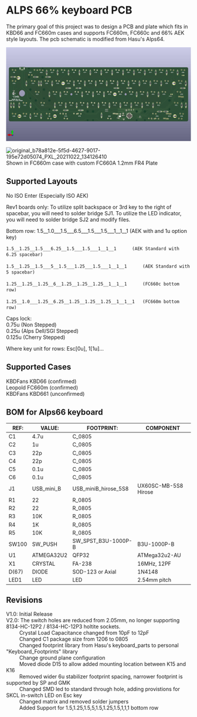 ALPS 66% keyboard PCB
=====================
The primary goal of this project was to design a PCB and plate which fits in KBD66 and FC660m cases and supports FC660m, FC660c and 66% AEK style layouts.
The pcb schematic is modified from Hasu's Alps64.

![alps66_pcb](https://github.com/AndrewBDavis/Alps66/blob/master/alps66_pcb.jpg)

![original_b78a812e-5f5d-4627-9017-195e72d05074_PXL_20211022_134126410](https://user-images.githubusercontent.com/39595668/158284196-30c5b18c-e798-4116-88bb-9f892bb77be8.jpg)
Shown in FC660m case with custom FC660A 1.2mm FR4 Plate

Supported Layouts
---------------
No ISO Enter (Especially ISO AEK)

Rev1 boards only:
	To utilize split backspace or 3rd key to the right of spacebar, you will need to solder bridge SJ1.
	To utilize the LED indicator, you will need to solder bridge SJ2 and modify files. 


Bottom row:
	1.5__1.0___1.5___6.5___1.5___1.5___1__1__1		(AEK with and 1u option key)

	1.5__1.25__1.5___6.25__1.5___1.5___1__1__1		(AEK Standard with 6.25 spacebar)

	1.5__1.25__1.5___5__1.5___1.25___1.5___1__1__1		(AEK Standard with 5 spacebar)
	
	1.25__1.25__1.25__6__1.25__1.25__1.25__1__1__1		(FC660c bottom row)
	
	1.25__1.0___1.25__6.25__1.25__1.25__1.25__1__1__1	(FC660m bottom row)
 
 
Caps lock:  
	0.75u  (Non Stepped)  
	0.25u  (Alps Dell/SGI Stepped)  
	0.125u (Cherry Stepped)  

Where key unit for rows: Esc[0u], 1[1u]...


Supported Cases
-------------
KBDFans KBD66 (confirmed)  
Leopold FC660m (confirmed)  
KBDFans KBD661 (unconfirmed)  

BOM for Alps66 keyboard                                                  
------------------
| REF:  | VALUE:     | FOOTPRINT:           | COMPONENT            |
|------ | ---------- | -------------------- | -------------------- |  
| C1    | 4.7u       | C_0805               |                      |
| C2    | 1u         | C_0805               |                      |     
| C3    | 22p        | C_0805               |                      |
| C4    | 22p        | C_0805               |                      |
| C5    | 0.1u       | C_0805               |                      |
| C6    | 0.1u       | C_0805               |                      |
| J1    | USB_mini_B | USB_miniB_hirose_5S8 | UX60SC-MB-5S8 Hirose |
| R1    | 22         | R_0805               |                      |
| R2    | 22         | R_0805               |                      |
| R3    | 10K        | R_0805               |                      |
| R4    | 1K         | R_0805               |                      |
| R5    | 10K        | R_0805               |                      |
| SW100 | SW_PUSH    | SW_SPST_B3U-1000P-B  | B3U-1000P-B          |
| U1    | ATMEGA32U2 | QFP32                | ATMega32u2-AU        | 
| X1    | CRYSTAL    | FA-238               | 16MHz, 12PF          |
| D(67) | DIODE      | SOD-123 or Axial     | 1N4148               |
| LED1  | LED        | LED                  | 2.54mm pitch         |

Revisions
-------------
V1.0: 	Initial Release  
V2.0: 	The switch holes are reduced from 2.05mm, no longer supporting 8134-HC-12P2 / 8134-HC-12P3 holtite sockets.  
&emsp;&emsp;&nbsp;&nbsp;Crystal Load Capacitance changed from 10pF to 12pF  
&emsp;&emsp;&nbsp;&nbsp;Changed C1 package size from 1206 to 0805  
&emsp;&emsp;&nbsp;&nbsp;Changed footprint library from Hasu's keyboard_parts to personal "Keyboard_Footprints" library  
&emsp;&emsp;&nbsp;&nbsp;Change ground plane configuration  
&emsp;&emsp;&nbsp;&nbsp;Moved diode D15 to allow added mounting location between K15 and K16  
&emsp;&emsp;&nbsp;&nbsp;Removed wider 6u stabilizer footprint spacing, narrower footprint is supported by SP and GMK  
&emsp;&emsp;&nbsp;&nbsp;Changed SMD led to standard through hole, adding provistions for SKCL in-switch LED on Esc key  
&emsp;&emsp;&nbsp;&nbsp;Changed matrix and removed solder jumpers  
&emsp;&emsp;&nbsp;&nbsp;Added Support for 1.5,1.25,1.5,5,1.5,1.25,1.5,1,1,1 bottom row  
